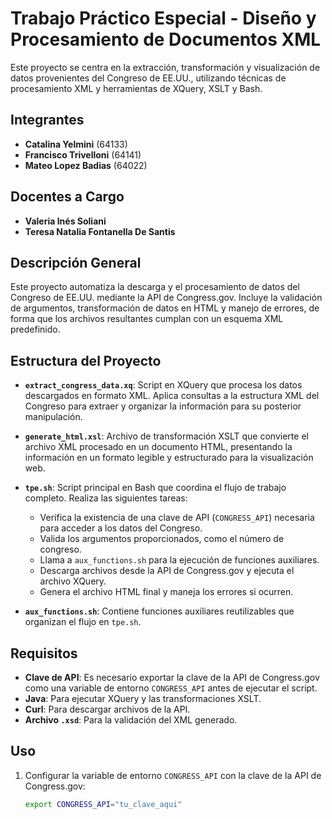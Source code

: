 # Trabajo Práctico Especial - Diseño y Procesamiento de Documentos XML

Este proyecto se centra en la extracción, transformación y visualización de datos provenientes del Congreso de EE.UU., utilizando técnicas de procesamiento XML y herramientas de XQuery, XSLT y Bash.

## Integrantes
- **Catalina Yelmini** (64133)
- **Francisco Trivelloni** (64141)
- **Mateo Lopez Badias** (64022)

## Docentes a Cargo
- **Valeria Inés Soliani**
- **Teresa Natalia Fontanella De Santis**

## Descripción General
Este proyecto automatiza la descarga y el procesamiento de datos del Congreso de EE.UU. mediante la API de Congress.gov. Incluye la validación de argumentos, transformación de datos en HTML y manejo de errores, de forma que los archivos resultantes cumplan con un esquema XML predefinido.

## Estructura del Proyecto
- **`extract_congress_data.xq`**: Script en XQuery que procesa los datos descargados en formato XML. Aplica consultas a la estructura XML del Congreso para extraer y organizar la información para su posterior manipulación.

- **`generate_html.xsl`**: Archivo de transformación XSLT que convierte el archivo XML procesado en un documento HTML, presentando la información en un formato legible y estructurado para la visualización web.

- **`tpe.sh`**: Script principal en Bash que coordina el flujo de trabajo completo. Realiza las siguientes tareas:
  - Verifica la existencia de una clave de API (`CONGRESS_API`) necesaria para acceder a los datos del Congreso.
  - Valida los argumentos proporcionados, como el número de congreso.
  - Llama a `aux_functions.sh` para la ejecución de funciones auxiliares.
  - Descarga archivos desde la API de Congress.gov y ejecuta el archivo XQuery.
  - Genera el archivo HTML final y maneja los errores si ocurren.

- **`aux_functions.sh`**: Contiene funciones auxiliares reutilizables que organizan el flujo en `tpe.sh`.
  
## Requisitos
- **Clave de API**: Es necesario exportar la clave de la API de Congress.gov como una variable de entorno `CONGRESS_API` antes de ejecutar el script.
- **Java**: Para ejecutar XQuery y las transformaciones XSLT.
- **Curl**: Para descargar archivos de la API.
- **Archivo `.xsd`**: Para la validación del XML generado.

## Uso
1. Configurar la variable de entorno `CONGRESS_API` con la clave de la API de Congress.gov:
   ```bash
   export CONGRESS_API="tu_clave_aqui"
